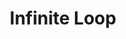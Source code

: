 ---
layout: page
title: Infinite Loop
description: A CSS infinite loop on a pastel background
img: assets/img/Infinite_Loop_CSS.gif
redirect: https://codepen.io/DonutsDuncan/full/jdZLRX
importance: 3
category: Visual Art
---